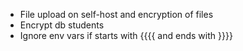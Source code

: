 - File upload on self-host and encryption of files
- Encrypt db students
- Ignore env vars if starts with {{{{ and ends with }}}}